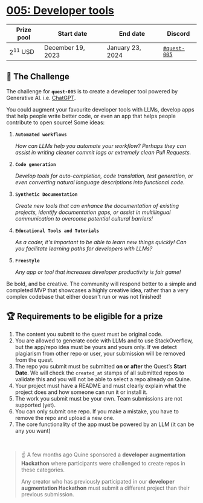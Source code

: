 # [005: Developer tools](https://quine.sh)

| Prize pool | Start date | End date | Discord |
| --- | --- | --- | --- |
| $2^{11}$ USD | December 19, 2023  | January 23, 2024 | [`#quest-005`](https://discord.gg/quine) |

## 🌋 The Challenge

The challenge for **`quest-005`** is to create a developer tool powered by Generative AI. i.e. [ChatGPT](https://platform.openai.com/docs/introduction).

You could augment your favourite developer tools with LLMs, develop apps that help people write better code, or even an app that helps people contribute to open source! Some ideas:

1. **`Automated workflows`**

    *How can LLMs help you automate your workflow? Perhaps they can assist in writing cleaner commit logs or extremely clean Pull Requests.*

2. **`Code generation`**

    *Develop tools for auto-completion, code translation, test generation, or even converting natural language descriptions into functional code.*

3. **`Synthetic Documentation`**
    
    *Create new tools that can enhance the documentation of existing projects, identify documentation gaps, or assist in multilingual communication to overcome potential cultural barriers!*

4. **`Educational Tools and Tutorials`**
    
    *As a coder, it's important to be able to learn new things quickly! Can you facilitate learning paths for developers with LLMs?*

5. **`Freestyle`** 
    
    *Any app or tool that increases developer productivity is fair game!*

Be bold, and be creative. The community will respond better to a simple and completed MVP that showcases a highly creative idea, rather than a very complex codebase that either doesn't run or was not finished!



## 🏆 Requirements to be eligible for a prize

1. The content you submit to the quest must be original code.
2. You are allowed to generate code with LLMs and to use StackOverflow, but the app/repo idea must be yours and yours only. If we detect plagiarism from other repo or user, your submission will be removed from the quest.
3. The repo you submit must be submitted **on or after** the Quest’s **Start Date**. We will check the `created_at` stamps of all submitted repos to validate this and you will not be able to select a repo already on Quine.
4. Your project must have a README and must clearly explain what the project does and how someone can run it or install it.
5. The work you submit must be your own. Team submissions are not supported (yet).
6. You can only submit one repo. If you make a mistake, you have to remove the repo and upload a new one.
7. The core functionality of the app must be powered by an LLM (it can be any you want)

<br>

> ☝️ A few months ago Quine sponsored a **developer augmentation Hackathon** where participants were challenged to create repos in these categories. 
>
>Any creator who has previously participated in our **developer augmentation Hackathon** must submit a different project than their previous submission.
